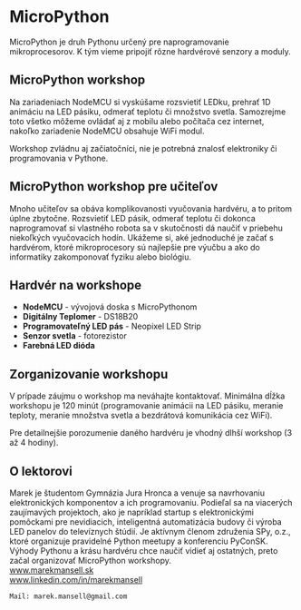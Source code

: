 ---
---

# MicroPython

MicroPython je druh Pythonu určený pre naprogramovanie mikroprocesorov. K tým vieme pripojiť
rôzne hardvérové senzory a moduly.


## MicroPython workshop

Na zariadeniach NodeMCU si vyskúšame rozsvietiť LEDku, prehrať 1D animáciu na LED pásiku,
odmerať teplotu či množstvo svetla. Samozrejme toto všetko môžeme ovládať aj z mobilu
alebo počítača cez internet, nakoľko zariadenie NodeMCU obsahuje WiFi modul.

Workshop zvládnu aj začiatočníci, nie je potrebná znalosť elektroniky či programovania v Pythone.


## MicroPython workshop pre učiteľov

Mnoho učiteľov sa obáva komplikovanosti vyučovania hardvéru, a to pritom úplne zbytočne.
Rozsvietiť LED pásik, odmerať teplotu či dokonca naprogramovať si vlastného robota
sa v skutočnosti dá naučiť v priebehu niekoľkých vyučovacích hodín.
Ukážeme si, aké jednoduché je začať s hardvérom, ktoré mikroprocesory sú najlepšie pre výučbu
a ako do informatiky zakomponovať fyziku alebo biológiu.


## Hardvér na workshope

* **NodeMCU** - vývojová doska s MicroPythonom
* **Digitálny Teplomer** - DS18B20
* **Programovateľný LED pás** - Neopixel LED Strip
* **Senzor svetla** - fotorezistor
* **Farebná LED dióda**


## Zorganizovanie workshopu

V prípade záujmu o workshop ma neváhajte kontaktovať. Minimálna dĺžka workshopu je 120 minút
(programovanie animácii na LED pásiku, meranie teploty, meranie množstva svetla a bezdrátová komunikácia cez WiFi).

Pre detailnejšie porozumenie daného hardvéru je vhodný dlhší workshop (3 až 4 hodiny).


## O lektorovi

Marek je študentom Gymnázia Jura Hronca a venuje sa navrhovaniu elektronických komponentov a ich programovaniu. Podieľal sa na viacerých zaujímavých projektoch, ako je napríklad startup s elektronickými pomôckami pre nevidiacich, inteligentná automatizácia budovy či výroba LED panelov do televíznych štúdií. Je aktívnym členom združenia SPy, o.z., ktoré organizuje pravidelné Python meetupy a konferenciu PyConSK. Výhody Pythonu a krásu hardvéru chce naučiť vidieť aj ostatných, preto začal organizovať MicroPython workshopy.
<br>www.marekmansell.sk
<br>www.linkedin.com/in/marekmansell


```
Mail: marek.mansell@gmail.com
```
